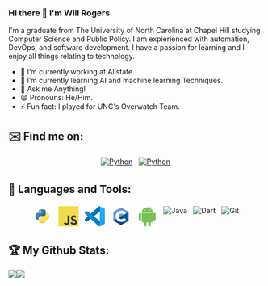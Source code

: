 ### Hi there 👋 I'm Will Rogers

I'm a graduate from The University of North Carolina at Chapel Hill studying Computer Science and Public Policy. I am expierienced with automation, DevOps, and software development. I have a passion for learning and I enjoy all things relating to technology.

- 🔭 I’m currently working at Allstate.
- 🌱 I’m currently learning AI and machine learning Techniques.
- 💬 Ask me Anything!
- 😄 Pronouns: He/Him.
- ⚡ Fun fact: I played for UNC's Overwatch Team.

## ✉️ Find me on:


<p align="center">
 <a href="https://www.linkedin.com/in/wsrogers98/" target="_blank" rel="noopener noreferrer"> <img src="https://cdn.jsdelivr.net/npm/simple-icons@v3/icons/linkedin.svg" alt="Python" height="40" style="vertical-align:top; margin:4px"></a>
 <a href="mailto:willrogers@alumni.unc"> <img src="https://cdn.jsdelivr.net/npm/simple-icons@v3/icons/gmail.svg" alt="Python" height="40" style="vertical-align:top; margin:4px"></a>
</p>

## 🧰 Languages and Tools:
<p align="center">
<img src="https://raw.githubusercontent.com/github/explore/80688e429a7d4ef2fca1e82350fe8e3517d3494d/topics/python/python.png" alt="Python" height="40" style="vertical-align:top; margin:4px">
<img src="https://raw.githubusercontent.com/github/explore/80688e429a7d4ef2fca1e82350fe8e3517d3494d/topics/javascript/javascript.png" alt="Javascript" height="40" style="vertical-align:top; margin:4px">
<img src="https://raw.githubusercontent.com/github/explore/80688e429a7d4ef2fca1e82350fe8e3517d3494d/topics/visual-studio-code/visual-studio-code.png" alt="VS Code" height="40" style="vertical-align:top; margin:4px">
<img src="https://raw.githubusercontent.com/github/explore/80688e429a7d4ef2fca1e82350fe8e3517d3494d/topics/c/c.png" alt="C" height="40" style="vertical-align:top; margin:4px">
<img src="https://raw.githubusercontent.com/github/explore/80688e429a7d4ef2fca1e82350fe8e3517d3494d/topics/android/android.png" alt="Android" height="40" style="vertical-align:top; margin:4px">
<img src="https://upload.wikimedia.org/wikipedia/en/3/30/Java_programming_language_logo.svg" alt="Java" height="40" style="vertical-align:top; margin:4px">
<img src="https://dart.dev/assets/shared/dart-logo-for-shares.png?2" alt="Dart" height="40" style="vertical-align:top; margin:4px">
<img src="https://camo.githubusercontent.com/ce9c7a173f38722e129d5ae832a11c928ff72683fae74cbcb9fff41fd9957e63/68747470733a2f2f75706c6f61642e77696b696d656469612e6f72672f77696b6970656469612f636f6d6d6f6e732f7468756d622f332f33662f4769745f69636f6e2e7376672f3130323470782d4769745f69636f6e2e7376672e706e67" alt="Git" height="40" style="vertical-align:top; margin:4px">
</p>

## :trophy: My Github Stats:
<!--
[![Top Langs](https://github-readme-stats.vercel.app/api/top-langs/?username=WSRogers98&layout=compact&langs_count=10)](https://github.com/WSRogers98/github-readme-stats)    
![Will's github stats](https://github-readme-stats.vercel.app/api?username=WSRogers98&show_icons=true)
-->
<div>
<a href="https://github-readme-stats.vercel.app/api?username=WSRogers98&show_icons=true">
  <img  align="left" src="https://github-readme-stats.vercel.app/api?username=WSRogers98&show_icons=true" />
</a>
<a href="https://github-readme-stats.vercel.app/api/top-langs/?username=WSRogers98&layout=compact&langs_count=10)">
  <img align="left" src="https://github-readme-stats.vercel.app/api/top-langs/?username=WSRogers98&layout=compact&langs_count=10)" />
</a>
</div>

